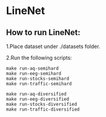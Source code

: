 # LineNet

## How to run LineNet:

1.Place dataset under ./datasets folder.

2.Run the following scripts:

```
make run-aq-semihard
make run-eeg-semihard
make run-stocks-semihard
make run-traffic-semihard

make run-aq-diversified
make run-eeg-diversified
make run-stocks-diversified
make run-traffic-diversified
```